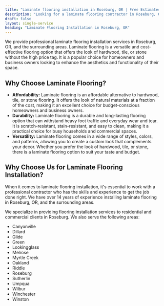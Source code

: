 ```yaml
---
title: "Laminate flooring installation in Roseburg, OR | Free Estimates"
description: "Looking for a laminate flooring contractor in Roseburg, OR? We do installation for hardwood, engineered, laminate, luxury vinyl in Roseburg, OR area."
draft: false
layout: single-service
heading: "Laminate Flooring Installation in Roseburg, OR"
---
```


We provide professional laminate flooring installation services in Roseburg, OR, and the surrounding areas. Laminate flooring is a versatile and cost-effective flooring option that offers the look of hardwood, tile, or stone without the high price tag. It is a popular choice for homeowners and business owners looking to enhance the aesthetics and functionality of their space.

## Why Choose Laminate Flooring?
- **Affordability:** Laminate flooring is an affordable alternative to hardwood, tile, or stone flooring. It offers the look of natural materials at a fraction of the cost, making it an excellent choice for budget-conscious homeowners and business owners.
- **Durability:** Laminate flooring is a durable and long-lasting flooring option that can withstand heavy foot traffic and everyday wear and tear. It is scratch-resistant, stain-resistant, and easy to clean, making it a practical choice for busy households and commercial spaces.
- **Versatility:** Laminate flooring comes in a wide range of styles, colors, and patterns, allowing you to create a custom look that complements your decor. Whether you prefer the look of hardwood, tile, or stone, there is a laminate flooring option to suit your taste and budget.

## Why Choose Us for Laminate Flooring Installation?
When it comes to laminate flooring installation, it's essential to work with a professional contractor who has the skills and experience to get the job done right. We have over 14 years of experience installing laminate flooring in Roseburg, OR, and the surrounding areas.

We specialize in providing flooring installation services to residential and commercial clients in Roseburg. We also serve the following areas:
- Canyonville
- Dillard
- Glide
- Green
- Lookingglass
- Melrose
- Myrtle Creek
- Oakland
- Riddle
- Roseburg
- Sutherlin
- Umpqua
- Wilbur
- Winchester
- Winston